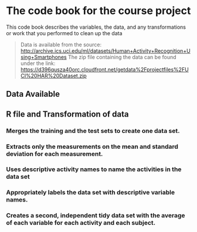 # The code book for the course project
This code book describes the variables, the data, and any transformations or work that you performed to clean up the data

>Data is available from the source:
http://archive.ics.uci.edu/ml/datasets/Human+Activity+Recognition+Using+Smartphones
The zip file containing the data can be found under the link:
https://d396qusza40orc.cloudfront.net/getdata%2Fprojectfiles%2FUCI%20HAR%20Dataset.zip

## Data Available

## R file and Transformation of data
### Merges the training and the test sets to create one data set.
### Extracts only the measurements on the mean and standard deviation for each measurement. 
### Uses descriptive activity names to name the activities in the data set
### Appropriately labels the data set with descriptive variable names. 
### Creates a second, independent tidy data set with the average of each variable for each activity and each subject. 
